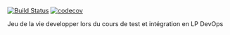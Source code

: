 [![Build Status](https://travis-ci.org/Plosxh/GameOfLaVie.svg?branch=amerge)](https://travis-ci.org/Plosxh/GameOfLaVie)
[![codecov](https://codecov.io/gh/Plosxh/GameOfLaVie/branch/amerge/graph/badge.svg)](https://codecov.io/gh/Plosxh/GameOfLaVie)

Jeu de la vie developper lors du cours de test et intégration en LP DevOps
